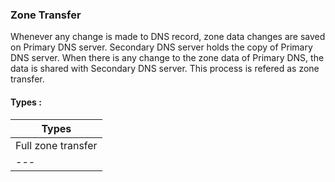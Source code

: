 ### Zone Transfer
Whenever any change is made to DNS record, zone data changes are saved on Primary DNS server. Secondary DNS server holds the copy of Primary DNS server.
When there is any change to the zone data of Primary DNS, the data is shared with Secondary DNS server. This process is refered as zone transfer.

#### Types :
|Types|
|---|
| Full zone transfer | Incremental zone transfer |
|---|---|

